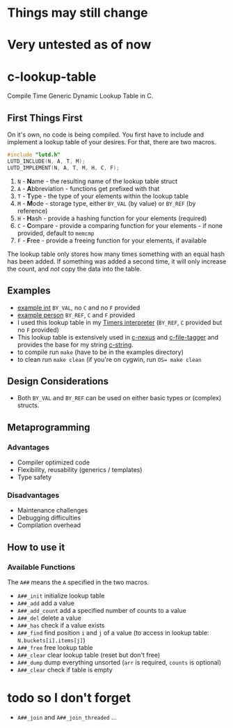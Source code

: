 # Things may still change
# Very untested as of now

# c-lookup-table
Compile Time Generic Dynamic Lookup Table in C.

## First Things First
On it's own, no code is being compiled. You first have to include and implement a lookup table of your desires. For that, there are two macros.
```c
#include "lutd.h"
LUTD_INCLUDE(N, A, T, M);
LUTD_IMPLEMENT(N, A, T, M, H, C, F);
```
1. `N` - **N**ame - the resulting name of the lookup table struct
2. `A` - **A**bbreviation - functions get prefixed with that
3. `T` - **T**ype - the type of your elements within the lookup table
4. `M` - **M**ode - storage type, either `BY_VAL` (by value) or `BY_REF` (by reference)
4. `H` - **H**ash - provide a hashing function for your elements (required)
4. `C` - **C**ompare - provide a comparing function for your elements - if none provided, default to `memcmp`
5. `F` - **F**ree - provide a freeing function for your elements, if available

The lookup table only stores how many times something with an equal hash has been added.
If something was added a second time, it will only increase the count, and *not* copy the data into
the table.

## Examples
- [example int](examples/example_int.c) `BY_VAL`, no `C` and no `F` provided
- [example person](examples/example_person.c) `BY_REF`, `C` and `F` provided
- I used this lookup table in my [Timers interpreter](https://github.com/rphii/TimersInterpreter) (`BY_REF`, `C` provided but no `F` provided)
- This lookup table is extensively used in [c-nexus](https://github.com/rphii/c-nexus) and [c-file-tagger](https://github.com/rphii/c-file-tagger) and provides the base for my string [c-string](https://github.com/rphii/c-string).
- to compile run `make` (have to be in the examples directory)
- to clean run `make clean` (if you're on cygwin, run `OS= make clean`

## Design Considerations
- Both `BY_VAL` and `BY_REF` can be used on either basic types or (complex) structs.

## Metaprogramming
### Advantages
- Compiler optimized code
- Flexibility, reusability (generics / templates)
- Type safety
### Disadvantages
- Maintenance challenges
- Debugging difficulties
- Compilation overhead

## How to use it

### Available Functions
The `A##` means the `A` specified in the two macros.
- `A##_init` initialize lookup table
- `A##_add` add a value
- `A##_add_count` add a specified number of counts to a value
- `A##_del` delete a value
- `A##_has` check if a value exists
- `A##_find` find position `i` and `j` of a value (to access in lookup table: `N.buckets[i].items[j]`)
- `A##_free` free lookup table
- `A##_clear` clear lookup table (reset but don't free)
- `A##_dump` dump everything unsorted (`arr` is required, `counts` is optional)
- `A##_clear` check if table is empty

# todo so I don't forget
- `A##_join` and `A##_join_threaded` ...
